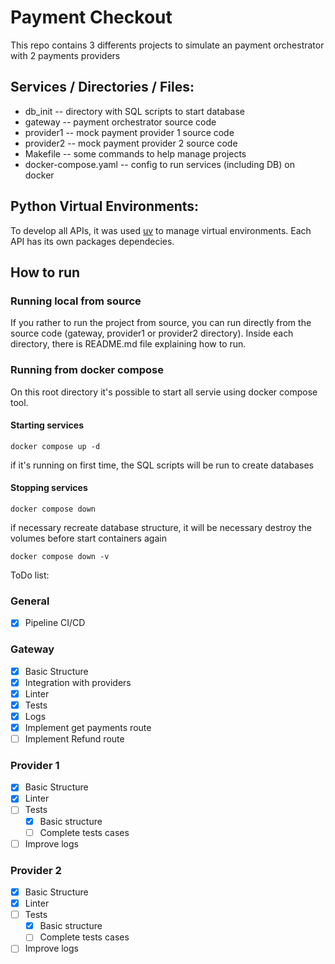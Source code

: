 # Payment Checkout

This repo contains 3 differents projects to simulate an payment orchestrator with 2 payments providers

## Services / Directories / Files:
- db_init -- directory with SQL scripts to start database
- gateway -- payment orchestrator source code
- provider1 -- mock payment provider 1 source code
- provider2 -- mock payment provider 2 source code
- Makefile -- some commands to help manage projects
- docker-compose.yaml -- config to run services (including DB) on docker

## Python Virtual Environments:

To develop all APIs, it was used [uv](https://docs.astral.sh/uv/) to manage virtual environments. Each API has its own packages dependecies.

## How to run

### Running local from source

If you rather to run the project from source, you can run directly from the source code (gateway, provider1 or provider2 directory). Inside each directory, there is README.md file explaining how to run.

### Running from docker compose

On this root directory it's possible to start all servie using docker compose tool.

#### Starting services

```
docker compose up -d
```
if it's running on first time, the SQL scripts will be run to create databases

#### Stopping services

```
docker compose down
```
if necessary recreate database structure, it will be necessary destroy the volumes before start containers again


```
docker compose down -v
```



ToDo list:

### General
- [X] Pipeline CI/CD

### Gateway
- [X] Basic Structure
- [X] Integration with providers
- [X] Linter
- [X] Tests
- [X] Logs
- [X] Implement get payments route
- [ ] Implement Refund route

### Provider 1
- [X] Basic Structure
- [X] Linter
- [ ] Tests
    - [X] Basic structure
    - [ ] Complete tests cases
- [ ] Improve logs

### Provider 2
- [X] Basic Structure
- [X] Linter
- [ ] Tests
    - [X] Basic structure
    - [ ] Complete tests cases
- [ ] Improve logs

